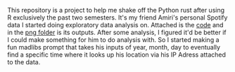 This repository is a project to help me shake off the Python rust after using R exclusively the past two semesters. It's my friend Amiri's personal Spotify data I started doing exploratory data analysis on.
Attached is the [code](https://github.com/lukebeebe/Spotify-Data/blob/main/Amiri%20Analysis.py) and in the [png folder](https://github.com/lukebeebe/Spotify-Data/tree/main/png) is its outputs.
After some analysis, I figured it'd be better if I could make something for him to do analysis with. So I started making a fun madlibs prompt that takes his inputs of year, month, day to eventually find a specific time where it looks up his location via his IP Adress attached to the data.
